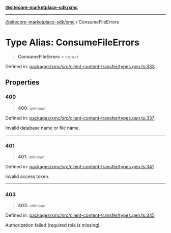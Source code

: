 [**@sitecore-marketplace-sdk/xmc**](../README.md)

***

[@sitecore-marketplace-sdk/xmc](../README.md) / ConsumeFileErrors

# Type Alias: ConsumeFileErrors

> **ConsumeFileErrors** = `object`

Defined in: [packages/xmc/src/client-content-transfer/types.gen.ts:333](https://github.com/Sitecore/sitecore-marketplace-sdk/blob/af886e6134b8d1079ef5b8ef70b7eb2f1d9c8aeb/packages/xmc/src/client-content-transfer/types.gen.ts#L333)

## Properties

### 400

> **400**: `unknown`

Defined in: [packages/xmc/src/client-content-transfer/types.gen.ts:337](https://github.com/Sitecore/sitecore-marketplace-sdk/blob/af886e6134b8d1079ef5b8ef70b7eb2f1d9c8aeb/packages/xmc/src/client-content-transfer/types.gen.ts#L337)

Invalid database name or file name.

***

### 401

> **401**: `unknown`

Defined in: [packages/xmc/src/client-content-transfer/types.gen.ts:341](https://github.com/Sitecore/sitecore-marketplace-sdk/blob/af886e6134b8d1079ef5b8ef70b7eb2f1d9c8aeb/packages/xmc/src/client-content-transfer/types.gen.ts#L341)

Invalid access token.

***

### 403

> **403**: `unknown`

Defined in: [packages/xmc/src/client-content-transfer/types.gen.ts:345](https://github.com/Sitecore/sitecore-marketplace-sdk/blob/af886e6134b8d1079ef5b8ef70b7eb2f1d9c8aeb/packages/xmc/src/client-content-transfer/types.gen.ts#L345)

Authorization failed (required role is missing).
